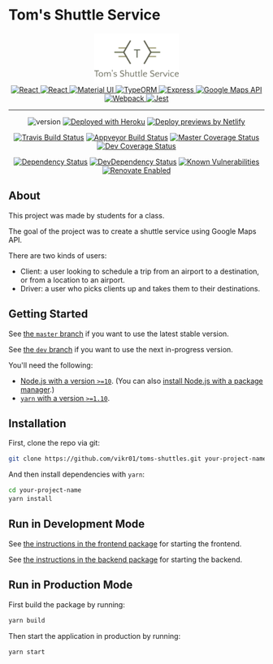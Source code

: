 # Tom's Shuttle Service

<div align="center">
  <img alt="Tom's Shuttle Service" style="max-height:100px;""
      src="./packages/frontend/src/images/logo.png"/>
</div>

<div align="center">
  <a href="https://reactjs.org" rel="noopener" target="_blank">
    <img alt="React" height="60" 
      src="https://raw.githubusercontent.com/yarnpkg/assets/master/yarn-kitten-circle.png"/>
  </a>
  <a href="https://reactjs.org" rel="noopener" target="_blank">
    <img alt="React" height="60" 
      src="https://avatars.githubusercontent.com/u/6412038"/>
  </a>
  <a href="https://material-ui.com/" rel="noopener" target="_blank">
    <img height="60" width="60" src="https://material-ui.com/static/images/material-ui-logo.svg" alt="Material UI"/>
  </a>
  <a href="http://typeorm.io/" rel="noopener" target="_blank">
    <img alt="TypeORM" height="60" src="https://raw.githubusercontent.com/typeorm/typeorm.github.io/master/image/logo/logo.png"/>
  </a> 
  <a href="https://expressjs.com" rel="noopener" target="_blank">
    <img alt="Express" height="60" 
      src="https://avatars.githubusercontent.com/u/5658226"/>
  </a>
  <a href="https://developers.google.com/maps/" rel="noopener" target="_blank">
    <img alt="Google Maps API" height="60" 
      src="https://avatars.githubusercontent.com/u/3717923"/>
  </a>
  <a href="https://webpack.js.org" rel="noopener" target="_blank">
    <img alt="Webpack"  height="60" src="https://raw.githubusercontent.com/webpack/media/master/logo/icon.png"/>
  </a> 
  <a href="https://jestjs.io" rel="noopener" target="_blank">
    <img height="60" src="https://jestjs.io/img/jest.png" alt="Jest"/>
  </a>
</div>

<hr>

<div align="center">

![version](https://img.shields.io/badge/version-0.2.0-blue.svg)
[![Deployed with Heroku](https://img.shields.io/badge/deployed%20with-heroku-purple.svg?logo=heroku)](https://sjshuttle.herokuapp.com)
[![Deploy previews by Netlify](https://img.shields.io/badge/deploy%20previews%20by-netlify-teal.svg?logo=netlify)](https://toms-shuttles.netlify.com)

[![Travis Build Status](https://img.shields.io/travis/com/vikr01/toms-shuttles.svg?label=linux/macOS&logo=linux)](https://travis-ci.com/vikr01/toms-shuttles)
[![Appveyor Build Status](https://img.shields.io/appveyor/ci/vikr01/toms-shuttles.svg?label=windows&logo=windows)](https://ci.appveyor.com/project/vikr01/toms-shuttles/branch/master)
[![Master Coverage Status](https://img.shields.io/codecov/c/github/vikr01/toms-shuttles/master.svg?label=coverage&logo=codecov)](https://codecov.io/gh/vikr01/toms-shuttles/branch/master)
[![Dev Coverage Status](<https://img.shields.io/codecov/c/github/vikr01/toms-shuttles/dev.svg?label=coverage%20(dev)&logo=codecov>)](https://codecov.io/gh/vikr01/toms-shuttles/branch/dev)

[![Dependency Status](https://img.shields.io/david/vikr01/toms-shuttles.svg?label=dependencies)](https://david-dm.org/vikr01/toms-shuttles)
[![DevDependency Status](https://img.shields.io/david/dev/vikr01/toms-shuttles.svg?label=devDependencies)](https://david-dm.org/vikr01/toms-shuttles?type=dev)
[![Known Vulnerabilities](https://snyk.io/test/github/vikr01/toms-shuttles/badge.svg?targetFile=package.json)](https://snyk.io/test/github/vikr01/toms-shuttles?targetFile=package.json)
[![Renovate Enabled](https://img.shields.io/badge/renovate-enabled-brightgreen.svg?logo=renovatebot)](https://renovatebot.com/)

</div>

## About

This project was made by students for a class.

The goal of the project was to create a shuttle service using Google Maps API.

There are two kinds of users:

- Client: a user looking to schedule a trip from an airport to a destination, or from a location to an airport.
- Driver: a user who picks clients up and takes them to their destinations.

## Getting Started

See [the `master` branch](https://github.com/vikr01/toms-shuttles/tree/master) if you want to use the latest stable version.

See [the `dev` branch](https://github.com/vikr01/toms-shuttles/tree/dev) if you want to use the next in-progress version.

You'll need the following:

- [Node.js with a version `>=10`](https://nodejs.org/en/download/). (You can also [install Node.js with a package manager](https://nodejs.org/en/download/package-manager/).)
- [`yarn` with a version `>=1.10`](https://yarnpkg.com/en/docs/install).

## Installation

First, clone the repo via git:

```bash
git clone https://github.com/vikr01/toms-shuttles.git your-project-name
```

And then install dependencies with `yarn`:

```bash
cd your-project-name
yarn install
```

## Run in Development Mode

See [the instructions in the frontend package](./packages/frontend) for starting the frontend.

See [the instructions in the backend package](./packages/backend) for starting the backend.

## Run in Production Mode

First build the package by running:

```bash
yarn build
```

Then start the application in production by running:

```bash
yarn start
```
